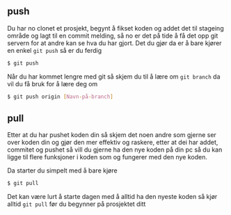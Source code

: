 ## push
 
Du har no clonet et prosjekt, begynt å fikset koden og addet det til stageing område og lagt til en commit melding, så no er det på tide å få det opp git servern for at andre kan se hva du har gjort.
Det du gjør da er å bare kjører en enkel `git push` så er du ferdig


```sh
$ git push
```

Når du har kommet lengre med git så skjem du til å lære om `git branch`
da vil du få bruk for å lære deg om 

```sh
$ git push origin [Navn-på-branch]
```


## pull
Etter at du har pushet koden din så skjem det noen andre som gjerne ser over koden din og gjør den mer effektiv og raskere, etter at dei har addet, commitet og pushet
så vill du gjerne ha den nye koden på din pc så du kan ligge til flere funksjoner i koden som og fungerer med den nye koden.

Da starter du simpelt med å bare kjøre

```sh
$ git pull
```

Det kan være lurt å starte dagen med å alltid ha den nyeste koden så kjør alltid `git pull` før du begynner på prosjektet ditt